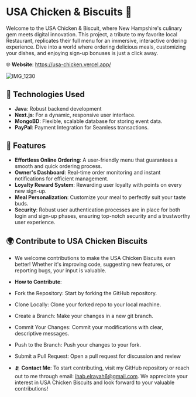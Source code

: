 # USA Chicken & Biscuits 🐔

Welcome to the USA Chicken & Biscuit, where New Hampshire's culinary gem meets digital innovation. This project, a tribute to my favorite local Restaurant, replicates their full menu for an immersive, interactive ordering experience. Dive into a world where ordering delicious meals, customizing your dishes, and enjoying sign-up bonuses is just a click away.
 
🌐 **Website**: https://usa-chicken.vercel.app/  


![IMG_1230](https://github.com/ihab-elrayah/USA-Chicken-Biscuits/assets/127975319/f57324b2-4f41-4242-a156-c18ee5b73e7d)


## 🦾 Technologies Used

- **Java**: Robust backend development
- **Next.js**: For a dynamic, responsive user interface.
- **MongoBD**: Flexible, scalable database for storing event data.
- **PayPal**: Payment Integration for Seamless transactions. 


## 🌟 Features

- **Effortless Online Ordering**: A user-friendly menu that guarantees a smooth and quick ordering process.
- **Owner's Dashboard**: Real-time order monitoring and instant notifications for efficient management.
- **Loyalty Reward System**: Rewarding user loyalty with points on every new sign-up.
- **Meal Personalization**: Customize your meal to perfectly suit your taste buds.
- **Security**: Robust user authentication processes are in place for both login and sign-up phases, ensuring top-notch security and a trustworthy user experience.



## 🌍 Contribute to USA Chicken Biscuits

- We welcome contributions to make the USA Chicken Biscuits even better! Whether it's improving code, suggesting new features, or reporting bugs, your input is valuable.

- **How to Contribute**:
- Fork the Repository: Start by forking the GitHub repository.
- Clone Locally: Clone your forked repo to your local machine.
- Create a Branch: Make your changes in a new git branch.
- Commit Your Changes: Commit your modifications with clear, descriptive messages.
- Push to the Branch: Push your changes to your fork.
- Submit a Pull Request: Open a pull request for discussion and review

- 🫂 **Contact Me**: To start contributing, visit my GitHub repository or reach out to me through email: ihab.elrayah6@gmail.com. We appreciate your interest in USA Chicken Biscuits and look forward to your valuable contributions!
